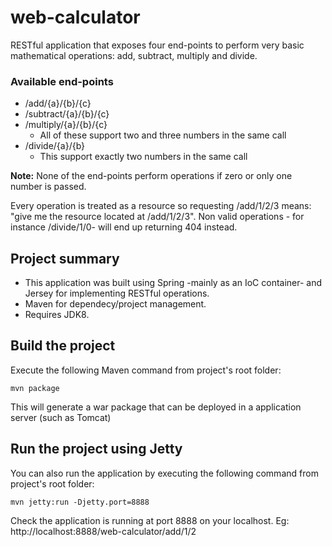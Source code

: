 # web-calculator

RESTful application that exposes four end-points to perform very basic mathematical operations: add, subtract, multiply and divide.

### Available end-points
* /add/{a}/{b}/{c}
* /subtract/{a}/{b}/{c}
* /multiply/{a}/{b}/{c}
   - All of these support two and three numbers in the same call
* /divide/{a}/{b}
   - This support exactly two numbers in the same call

**Note:** None of the end-points perform operations if zero or only one number is passed. 

Every operation is treated as a resource so requesting /add/1/2/3 means: "give me the resource located at /add/1/2/3". Non valid operations  - for instance /divide/1/0- will end up returning 404 instead.

## Project summary
* This application was built using Spring -mainly as an IoC container- and Jersey for implementing RESTful operations.
* Maven for dependecy/project management.
* Requires JDK8.

## Build the project
Execute the following Maven command from project's root folder:
```
mvn package
```
This will generate a war package that can be deployed in a application server (such as Tomcat)
## Run the project using Jetty
You can also run the application by executing the following command from project's root folder:
```
mvn jetty:run -Djetty.port=8888
```
Check the application is running at port 8888 on your localhost. Eg: http://localhost:8888/web-calculator/add/1/2
